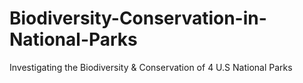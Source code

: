 # Biodiversity-Conservation-in-National-Parks
Investigating the Biodiversity &amp; Conservation of 4 U.S National Parks
